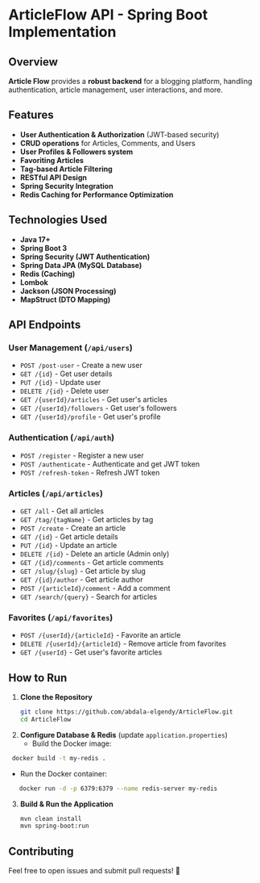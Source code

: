 # ArticleFlow API - Spring Boot Implementation

## Overview
**Article Flow**  provides a **robust backend** for a blogging platform, handling authentication, article management, user interactions, and more.

## Features
- **User Authentication & Authorization** (JWT-based security)
- **CRUD operations** for Articles, Comments, and Users
- **User Profiles & Followers system**
- **Favoriting Articles**
- **Tag-based Article Filtering**
- **RESTful API Design**
- **Spring Security Integration**
- **Redis Caching for Performance Optimization**

## Technologies Used
- **Java 17+**
- **Spring Boot 3**
- **Spring Security (JWT Authentication)**
- **Spring Data JPA (MySQL Database)**
- **Redis (Caching)**
- **Lombok**
- **Jackson (JSON Processing)**
- **MapStruct (DTO Mapping)**

## API Endpoints
### **User Management** (`/api/users`)
- `POST /post-user` - Create a new user
- `GET /{id}` - Get user details
- `PUT /{id}` - Update user
- `DELETE /{id}` - Delete user
- `GET /{userId}/articles` - Get user's articles
- `GET /{userId}/followers` - Get user's followers
- `GET /{userId}/profile` - Get user's profile

### **Authentication** (`/api/auth`)
- `POST /register` - Register a new user
- `POST /authenticate` - Authenticate and get JWT token
- `POST /refresh-token` - Refresh JWT token

### **Articles** (`/api/articles`)
- `GET /all` - Get all articles
- `GET /tag/{tagName}` - Get articles by tag
- `POST /create` - Create an article
- `GET /{id}` - Get article details
- `PUT /{id}` - Update an article
- `DELETE /{id}` - Delete an article (Admin only)
- `GET /{id}/comments` - Get article comments
- `GET /slug/{slug}` - Get article by slug
- `GET /{id}/author` - Get article author
- `POST /{articleId}/comment` - Add a comment
- `GET /search/{query}` - Search for articles

### **Favorites** (`/api/favorites`)
- `POST /{userId}/{articleId}` - Favorite an article
- `DELETE /{userId}/{articleId}` - Remove article from favorites
- `GET /{userId}` - Get user's favorite articles

## How to Run
1. **Clone the Repository**
   ```sh
   git clone https://github.com/abdala-elgendy/ArticleFlow.git
   cd ArticleFlow
   ```
2. **Configure Database & Redis** (update `application.properties`)
   - Build the Docker image:
  ```sh
   docker build -t my-redis . 
  ```
  - Run the Docker container:
  ```sh
     docker run -d -p 6379:6379 --name redis-server my-redis
  ```
3. **Build & Run the Application**
   ```sh
   mvn clean install
   mvn spring-boot:run
   ```

## Contributing
Feel free to open issues and submit pull requests! 🚀



